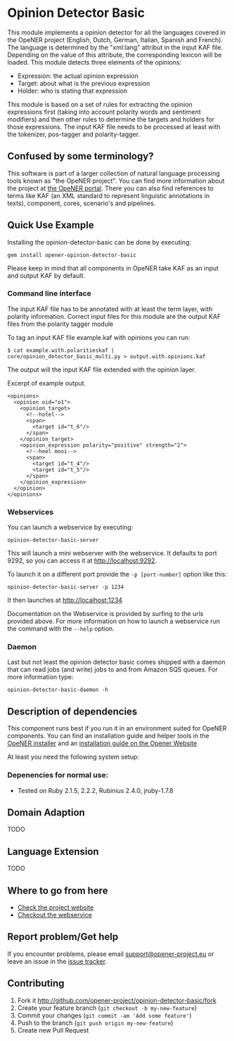 # Opinion Detector Basic

This module implements a opinion detector for all the languages covered in the
OpeNER project (English, Dutch, German, Italian, Spanish and French). The
language is determined by the "xml:lang" attribut in the input KAF file.
Depending on the value of this attribute, the corresponding lexicon will be
loaded. This module detects three elements of the opinions:

* Expression: the actual opinion expression
* Target: about what is the previous expression
* Holder: who is stating that expression

This module is based on a set of rules for extracting the opinion expressions
first (taking into account polarity words and sentiment modifiers) and then
other rules to determine the targets and holders for those expressions. The
input KAF file needs to be processed at least with the tokenizer, pos-tagger and
polarity-tagger.

## Confused by some terminology?

This software is part of a larger collection of natural language processing
tools known as "the OpeNER project". You can find more information about the
project at [the OpeNER portal](http://opener-project.github.io). There you can
also find references to terms like KAF (an XML standard to represent linguistic
annotations in texts), component, cores, scenario's and pipelines.

## Quick Use Example

Installing the opinion-detector-basic can be done by executing:

    gem install opener-opinion-detector-basic

Please keep in mind that all components in OpeNER take KAF as an input and
output KAF by default.

### Command line interface

The input KAF file has to be annotated with at least the term layer, with
polarity information.  Correct input files for this module are the output KAF
files from the polarity tagger module

To tag an input KAF file example.kaf with opinions you can run:

    $ cat example.with.polaritieskaf | core/opinion_detector_basic_multi.py > output.with.opinions.kaf

The output will the input KAF file extended with the opinion layer.

Excerpt of example output.

    <opinions>
      <opinion oid="o1">
        <opinion_target>
          <!--hotel-->
          <span>
            <target id="t_6"/>
          </span>
        </opinion_target>
        <opinion_expression polarity="positive" strength="2">
          <!--heel mooi-->
          <span>
            <target id="t_4"/>
            <target id="t_5"/>
          </span>
        </opinion_expression>
      </opinion>
    </opinions>

### Webservices

You can launch a webservice by executing:

    opinion-detector-basic-server

This will launch a mini webserver with the webservice. It defaults to port 9292,
so you can access it at <http://localhost:9292>.

To launch it on a different port provide the `-p [port-number]` option like this:

    opinion-detector-basic-server -p 1234

It then launches at <http://localhost:1234>

Documentation on the Webservice is provided by surfing to the urls provided
above. For more information on how to launch a webservice run the command with
the `--help` option.

### Daemon

Last but not least the opinion detector basic comes shipped with a daemon that
can read jobs (and write) jobs to and from Amazon SQS queues. For more
information type:

    opinion-detector-basic-daemon -h

## Description of dependencies

This component runs best if you run it in an environment suited for OpeNER
components. You can find an installation guide and helper tools in the
[OpeNER installer](https://github.com/opener-project/opener-installer) and an
[installation guide on the Opener Website](http://opener-project.github.io/getting-started/how-to/local-installation.html)

At least you need the following system setup:

### Depenencies for normal use:

* Tested on Ruby 2.1.5, 2.2.2, Rubinius 2.4.0, jruby-1.7.8

## Domain Adaption

TODO

## Language Extension

TODO

## Where to go from here

* [Check the project website](http://opener-project.github.io)
* [Checkout the webservice](http://opener.olery.com/opinion-detector-basic)

## Report problem/Get help

If you encounter problems, please email <support@opener-project.eu> or leave an
issue in the
[issue tracker](https://github.com/opener-project/opinion-detector-basic/issues).

## Contributing

1. Fork it <http://github.com/opener-project/opinion-detector-basic/fork>
2. Create your feature branch (`git checkout -b my-new-feature`)
3. Commit your changes (`git commit -am 'Add some feature'`)
4. Push to the branch (`git push origin my-new-feature`)
5. Create new Pull Request

